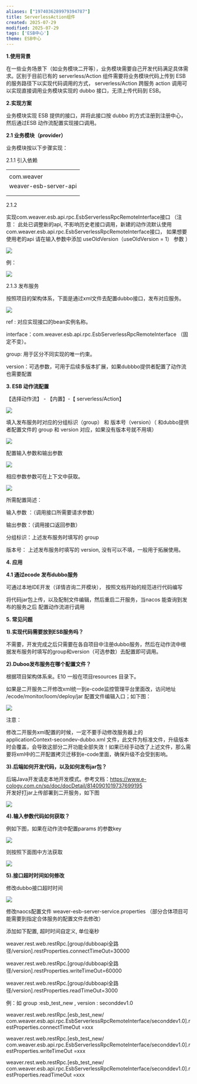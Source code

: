 ```yaml
---
aliases: ["1974036289979394787"]
title: ServerlessAction组件
created: 2025-07-29
modified: 2025-07-29
tags: ['ESB中心']
theme: ESB中心
---
```


**1.使用背景**

在一些业务场景下（如业务模块二开等），业务模块需要自己开发代码满足具体需求。区别于目前已有的 serverless/Action 组件需要将业务模块代码上传到 ESB 的服务路径下以实现代码调用的方式， serverless/Action 跨服务 action 调用可以实现直接调用业务模块实现的 dubbo 接口，无须上传代码到 ESB。

**2.实现方案**

业务模块实现 ESB 提供的接口，并将此接口按 dubbo 的方式注册到注册中心，然后通过ESB 动作流配置实现接口调用。

**2.1 业务模块（provider）**

业务模块按以下步骤实现：

2.1.1 引入依赖

|  |
| --- |
|  |
| com.weaver |
| weaver-esb-server-api |
|  |
|  |

2.1.2

实现com.weaver.esb.api.rpc.EsbServerlessRpcRemoteInterface接口 （注意： 此处已调整新的api, 不影响历史老接口调用，新建的动作流默认使用com.weaver.esb.api.rpc.EsbServerlessRpcRemoteInterface接口， 如果想要使用老的api 请在输入参数中添加 useOldVersion（useOldVersion = 1） 参数 ）

![](https://myhelpdoc.oss-cn-heyuan.aliyuncs.com/mdimages/603e1f479584b149c977b5f4fe1cbacc.jpg)

例：

![](https://myhelpdoc.oss-cn-heyuan.aliyuncs.com/mdimages/d14ff79f5eea10dbb2d6c6b8499d98cf.jpg)

2.1.3 发布服务

按照项目的架构体系，下面是通过xml文件去配置dubbo接口，发布对应服务。

![](https://myhelpdoc.oss-cn-heyuan.aliyuncs.com/mdimages/92c78ef3f7acea874b498ffbc805ed84.jpg)

ref : 对应实现接口的bean实例名称。

interface：com.weaver.esb.api.rpc.EsbServerlessRpcRemoteInterface （固定不变）。

group: 用于区分不同实现的唯一约束。

version：可选参数，可用于后续多版本扩展，如果dubbbo提供者配置了动作流也需要配置

**3. ESB 动作流配置**

【选择动作流】 - 【内置】-【 serverless/Action】

![](https://myhelpdoc.oss-cn-heyuan.aliyuncs.com/mdimages/34bf04bf0fdc964888f400b914092e01.jpg)

填入发布服务时对应的分组标识（group） 和 版本号（version）（ 和dubbo提供者配置文件的 group 和 version 对应，如果没有版本号就不用填）

![](https://myhelpdoc.oss-cn-heyuan.aliyuncs.com/mdimages/a1df242fa29f31874e4b17debfac8127.jpg)

配置输入参数和输出参数

![](https://myhelpdoc.oss-cn-heyuan.aliyuncs.com/mdimages/fd28e09a2b7dd31e1f1c10b2555e9f94.jpg)

相应参数参数可在上下文中获取。

![](https://myhelpdoc.oss-cn-heyuan.aliyuncs.com/mdimages/89bdc0e5c821a9db0b66ca43d1cb7533.jpg)

所需配置简述：

输入参数 ：（调用接口所需要请求参数）

输出参数：（调用接口返回参数）

分组标识：上述发布服务时填写的 group

版本号： 上述发布服务时填写的 version, 没有可以不填，一般用于拓展使用。

**4. 应用**

**4.1 通过ecode 发布dubbo服务**

可通过本地IDE开发（详情咨询二开模块）， 按照文档开始的规范进行代码编写

将代码jar包上传，以及配制文件编辑，然后重启二开服务，当nacos 能查询到发布的服务之后 配置动作流进行调用

**5. 常见问题**

**1).实现代码需要放到ESB服务吗？**

不需要，开发完成之后只需要在各自项目中注册dubbo服务，然后在动作流中根据发布服务时填写的group和version（可选参数）去配置即可调用。

**2).Duboo发布服务在哪个配置文件？**

根据项目架构体系来。E10 一般在项目resources 目录下。

如果是二开服务二开修改xml统一到e-code监控管理平台里面改，访问地址 /ecode/monitor/loom/deploy/jar 配置文件编辑入口；如下图：

![](https://myhelpdoc.oss-cn-heyuan.aliyuncs.com/mdimages/c675d626340c82795ce218bb2e9fed92.jpg)

注意：

修改二开服务xml配置的时候，一定不要手动修改服务器上的 applicationContext-secondev-dubbo.xml 文件，此文件为标准文件，升级版本时会覆盖，会导致这部分二开功能全部失效！如果已经手动改了上述文件，那么需要将xml中的二开配置拷贝迁移到e-code里面，确保升级不会受到影响。

**3).后端如何开发代码，以及如何发布jar包？**

后端Java开发请走本地开发模式。参考文档：https://www.e-cology.com.cn/sp/doc/docDetail/8140901019737699195  
开发好打jar上传部署到二开服务，如下图

![](https://myhelpdoc.oss-cn-heyuan.aliyuncs.com/mdimages/3431d714c54b71b6f24f6e675e30cbb2.jpg)

**4).输入参数代码如何获取？**

例如下图，如果在动作流中配置params 的参数key

![](https://myhelpdoc.oss-cn-heyuan.aliyuncs.com/mdimages/e3b569d051905a2d171c3111512cf575.jpg)

则按照下面图中方法获取

![](https://myhelpdoc.oss-cn-heyuan.aliyuncs.com/mdimages/c13e1dd467c6b28a4e54e7afb960021f.jpg)

**5).接口超时时间如何修改**

修改dubbo接口超时时间

![](https://myhelpdoc.oss-cn-heyuan.aliyuncs.com/mdimages/80f33375d20af8d4e8e6f5641c285ad0.jpg)

修改naocs配置文件 weaver-esb-server-service.properties （部分合体项目可能需要到指定合体服务的配置文件去修改）

添加如下配置, 超时时间自定义, 单位毫秒

weaver.rest.web.restRpc.[group/dubboapi全路径/version].restProperties.connectTimeOut=30000

weaver.rest.web.restRpc.[group/dubboapi全路径/version].restProperties.writeTimeOut=60000

weaver.rest.web.restRpc.[group/dubboapi全路径/version].restProperties.readTimeOut=3000

例：如 group :esb\_test\_new , version : seconddev1.0

weaver.rest.web.restRpc.[esb\_test\_new/ com.weaver.esb.api.rpc.EsbServerlessRpcRemoteInterface/seconddev1.0].restProperties.connectTimeOut =xxx

weaver.rest.web.restRpc.[esb\_test\_new/ com.weaver.esb.api.rpc.EsbServerlessRpcRemoteInterface/seconddev1.0].restProperties.writeTimeOut =xxx

weaver.rest.web.restRpc.[esb\_test\_new/ com.weaver.esb.api.rpc.EsbServerlessRpcRemoteInterface/seconddev1.0].restProperties.readTimeOut =xxx

